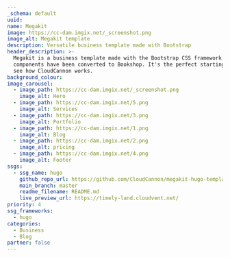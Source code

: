 ```yaml
---
_schema: default
uuid:
name: Megakit
image: https://cc-dam.imgix.net/_screenshot.png
image_alt: Megakit template
description: Versatile business template made with Bootstrap
header_description: >-
  Megakit is a business template made with the Bootstrap CSS framework. The
  components have been converted to Bookshop. It's the perfect starting point to
  see how CloudCannon works.
background_colour: 
image_carousel:
  - image_path: https://cc-dam.imgix.net/_screenshot.png
    image_alt: Hero
  - image_path: https://cc-dam.imgix.net/5.png
    image_alt: Services
  - image_path: https://cc-dam.imgix.net/3.png
    image_alt: Portfolio
  - image_path: https://cc-dam.imgix.net/1.png
    image_alt: Blog
  - image_path: https://cc-dam.imgix.net/2.png
    image_alt: pricing
  - image_path: https://cc-dam.imgix.net/4.png
    image_alt: Footer
ssgs:
  - ssg_name: hugo
    github_repo_url: https://github.com/CloudCannon/megakit-hugo-template
    main_branch: master
    readme_filename: README.md
    live_preview_url: https://timely-land.cloudvent.net/
priority: 4
ssg_frameworks:
  - hugo
categories:
  - Business
  - Blog
partner: false
---
```

